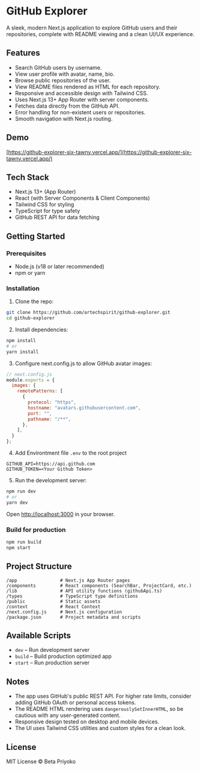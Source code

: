 # GitHub Explorer

A sleek, modern Next.js application to explore GitHub users and their repositories, complete with README viewing and a clean UI/UX experience.

## Features

* Search GitHub users by username.
* View user profile with avatar, name, bio.
* Browse public repositories of the user.
* View README files rendered as HTML for each repository.
* Responsive and accessible design with Tailwind CSS.
* Uses Next.js 13+ App Router with server components.
* Fetches data directly from the GitHub API.
* Error handling for non-existent users or repositories.
* Smooth navigation with Next.js routing.

## Demo

[https://github-explorer-six-tawny.vercel.app/](https://github-explorer-six-tawny.vercel.app/)

## Tech Stack

* Next.js 13+ (App Router)
* React (with Server Components & Client Components)
* Tailwind CSS for styling
* TypeScript for type safety
* GitHub REST API for data fetching

## Getting Started

### Prerequisites

* Node.js (v18 or later recommended)
* npm or yarn

### Installation

1. Clone the repo:

```bash
git clone https://github.com/artechspirit/github-explorer.git
cd github-explorer
```

2. Install dependencies:

```bash
npm install
# or
yarn install
```

3. Configure next.config.js to allow GitHub avatar images:

```js
// next.config.js
module.exports = {
  images: {
    remotePatterns: [
      {
        protocol: "https",
        hostname: "avatars.githubusercontent.com",
        port: "",
        pathname: "/**",
      },
    ],
  }
};
```

4. Add Environtment file `.env` to the root project
```
GITHUB_API=https://api.github.com
GITHUB_TOKEN=<Your Github Token>
```

5. Run the development server:

```bash
npm run dev
# or
yarn dev
```

Open [http://localhost:3000](http://localhost:3000) in your browser.

### Build for production

```bash
npm run build
npm start
```

## Project Structure

```
/app                # Next.js App Router pages
/components         # React components (SearchBar, ProjectCard, etc.)
/lib                # API utility functions (githubApi.ts)
/types              # TypeScript type definitions
/public             # Static assets
/context            # React Context
/next.config.js     # Next.js configuration
/package.json       # Project metadata and scripts
```

## Available Scripts

* `dev` – Run development server
* `build` – Build production optimized app
* `start` – Run production server

## Notes

* The app uses GitHub's public REST API. For higher rate limits, consider adding GitHub OAuth or personal access tokens.
* The README HTML rendering uses `dangerouslySetInnerHTML`, so be cautious with any user-generated content.
* Responsive design tested on desktop and mobile devices.
* The UI uses Tailwind CSS utilities and custom styles for a clean look.

## License

MIT License © Beta Priyoko
